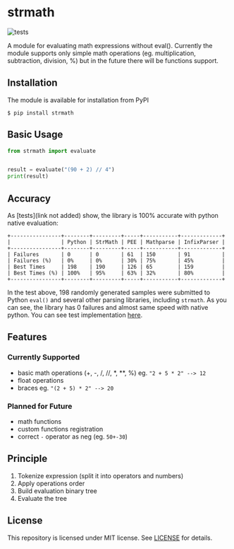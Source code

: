 # strmath

![tests](https://github.com/Exenifix/strmath/actions/workflows/test.yml/badge.svg)

A module for evaluating math expressions without eval(). Currently the module supports only simple math operations (eg.
multiplication, subtraction, division, %) but in the future there will be functions support.

## Installation
The module is available for installation from PyPI
```shell
$ pip install strmath
```

## Basic Usage
```python
from strmath import evaluate


result = evaluate("(90 + 2) // 4")
print(result)
```

## Accuracy
As [tests](link not added) <!-- TODO add link --> show, the library is 100% accurate with python native evaluation:
```
+----------------+--------+---------+-----+-----------+-------------+
|                | Python | StrMath | PEE | Mathparse | InfixParser |
+----------------+--------+---------+-----+-----------+-------------+
| Failures       | 0      | 0       | 61  | 150       | 91          |
| Failures (%)   | 0%     | 0%      | 30% | 75%       | 45%         |
| Best Times     | 198    | 190     | 126 | 65        | 159         |
| Best Times (%) | 100%   | 95%     | 63% | 32%       | 80%         |
+----------------+--------+---------+-----+-----------+-------------+
```
In the test above, 198 randomly generated samples were submitted to Python `eval()` and several other parsing libraries, including `strmath`. 
As you can see, the library has 0 failures and almost same speed with native python. You can see test implementation [here](tests/test_expressions.py).

## Features
### Currently Supported
- basic math operations (+, -, /, //, *, **, %) eg. `"2 + 5 * 2" --> 12`
- float operations
- braces eg. `"(2 + 5) * 2" --> 20`

### Planned for Future
- math functions
- custom functions registration
- correct `-` operator as neg (eg. `50+-30`)

## Principle
1. Tokenize expression (split it into operators and numbers)
2. Apply operations order
3. Build evaluation binary tree
4. Evaluate the tree

## License
This repository is licensed under MIT license. See [LICENSE](LICENSE) for details.
